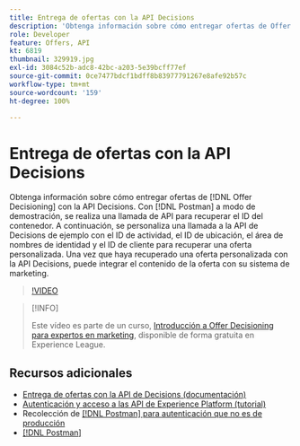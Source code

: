 ```yaml
---
title: Entrega de ofertas con la API Decisions
description: 'Obtenga información sobre cómo entregar ofertas de Offer Decisioning con la API Decisions. '
role: Developer
feature: Offers, API
kt: 6819
thumbnail: 329919.jpg
exl-id: 3084c52b-adc8-42bc-a203-5e39bcff77ef
source-git-commit: 0ce7477bdcf1bdff8b83977791267e8afe92b57c
workflow-type: tm+mt
source-wordcount: '159'
ht-degree: 100%

---
```


# Entrega de ofertas con la API Decisions

Obtenga información sobre cómo entregar ofertas de [!DNL Offer Decisioning] con la API Decisions. Con [!DNL Postman] a modo de demostración, se realiza una llamada de API para recuperar el ID del contenedor. A continuación, se personaliza una llamada a la API de Decisions de ejemplo con el ID de actividad, el ID de ubicación, el área de nombres de identidad y el ID de cliente para recuperar una oferta personalizada. Una vez que haya recuperado una oferta personalizada con la API Decisions, puede integrar el contenido de la oferta con su sistema de marketing.

>[!VIDEO](https://video.tv.adobe.com/v/329919?quality=12&learn=on)

>[!INFO]
>
> Este vídeo es parte de un curso, [Introducción a Offer Decisioning para expertos en marketing](https://experienceleague.adobe.com/?recommended=ExperiencePlatform-U-1-2020.1.offerdecisioning?lang=es), disponible de forma gratuita en Experience League.


## Recursos adicionales

* [Entrega de ofertas con la API de Decisions (documentación)](https://experienceleague.adobe.com/docs/journey-optimizer/using/offer-decisioniong/api-reference/offer-delivery/deliver-offers.html?lang=es)
* [Autenticación y acceso a las API de Experience Platform (tutorial)](https://experienceleague.adobe.com/docs/platform-learn/tutorials/platform-api-authentication.html?lang=es)
* Recolección de [[!DNL Postman]  para autenticación que no es de producción](https://github.com/adobe/experience-platform-postman-samples/tree/master/apis/ims)
* [[!DNL Postman]](https://www.postman.com/)

